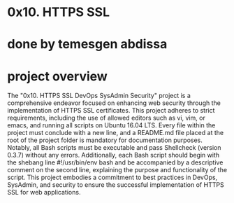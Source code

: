 # 0x10. HTTPS SSL
# done by temesgen abdissa
# project overview 
The "0x10. HTTPS SSL DevOps SysAdmin Security" project is a comprehensive endeavor focused on enhancing web security through the implementation of HTTPS SSL certificates. This project adheres to strict requirements, including the use of allowed editors such as vi, vim, or emacs, and running all scripts on Ubuntu 16.04 LTS. Every file within the project must conclude with a new line, and a README.md file placed at the root of the project folder is mandatory for documentation purposes. Notably, all Bash scripts must be executable and pass Shellcheck (version 0.3.7) without any errors. Additionally, each Bash script should begin with the shebang line #!/usr/bin/env bash and be accompanied by a descriptive comment on the second line, explaining the purpose and functionality of the script. This project embodies a commitment to best practices in DevOps, SysAdmin, and security to ensure the successful implementation of HTTPS SSL for web applications.
